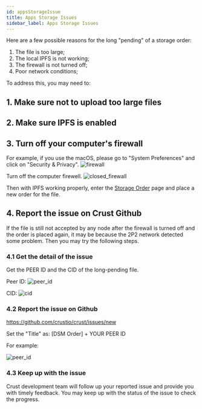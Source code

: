 ```yaml
---
id: appsStorageIssue
title: Apps Storage Issues
sidebar_label: Apps Storage Issues
---
```


Here are a few possible reasons for the long "pending" of a storage order:
1. The file is too large;
2. The local IPFS is not working;
3. The firewall is not turned off;
4. Poor network conditions;

To address this, you may need to:

## 1. Make sure not to upload too large files

## 2. Make sure IPFS is enabled

## 3. Turn off your computer's firewall
For example, if you use the macOS, please go to "System Preferences" and click on "Security & Privacy".
![firewall](https://crust-data.oss-cn-shanghai.aliyuncs.com/wiki/storage/firewall_en.png)


Turn off the computer firewell.
![closed_firewall](https://crust-data.oss-cn-shanghai.aliyuncs.com/wiki/storage/firewall_closed_en.png)


Then with IPFS working properly, enter the [Storage Order](https://apps.crust.network/#/storage/market) page and place a new order for the file.


## 4. Report the issue on Crust Github

If the file is still not accepted by any node after the firewall is turned off and the order is placed again, it may be because the 2P2 network detected some problem. Then you may try the following steps.

### 4.1 Get the detail of the issue
Get the PEER ID and the CID of the long-pending file.

Peer ID:
![peer_id](https://crust-data.oss-cn-shanghai.aliyuncs.com/wiki/storage/peerid.png)


CID:
![cid](https://crust-data.oss-cn-shanghai.aliyuncs.com/wiki/storage/cid.png)


### 4.2 Report the issue on Github
https://github.com/crustio/crust/issues/new

Set the "Title" as: [DSM Order] + YOUR PEER ID

For example:

![peer_id](https://crust-data.oss-cn-shanghai.aliyuncs.com/wiki/storage/new_issue.png)


### 4.3 Keep up with the issue 
Crust development team will follow up your reported issue and provide you with timely feedback. You may keep up with the status of the issue to check the progress.
